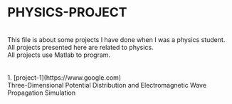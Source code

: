 # PHYSICS-PROJECT

<br>
This file is about some projects I have done when I was a physics student.<br>
All projects presented here are related to physics.<br>
All projects use Matlab to program.
<br>
<br>
<br>
1. [project-1](https://www.google.com)
<br>Three-Dimensional Potential Distribution and Electromagnetic Wave Propagation Simulation
<br><br>
  
